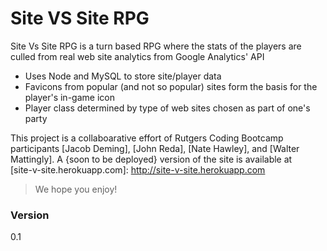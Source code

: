 # Site VS Site RPG

Site Vs Site RPG is a turn based RPG where the stats of the players are culled from real web site analytics from Google Analytics' API
  - Uses Node and MySQL to store site/player data
  - Favicons from popular (and not so popular) sites form the basis for the player's in-game icon
  - Player class determined by type of web sites chosen as part of one's party

This project is a collaboarative effort of Rutgers Coding Bootcamp participants [Jacob Deming], [John Reda], [Nate Hawley], and [Walter Mattingly].  A {soon to be deployed} version of the site is available at  
 [site-v-site.herokuapp.com]: <http://site-v-site.herokuapp.com>
 
> We hope you enjoy!

### Version
0.1

